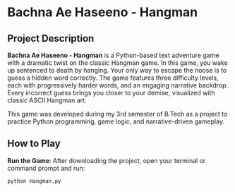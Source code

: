 # Bachna Ae Haseeno - Hangman

## Project Description

**Bachna Ae Haseeno - Hangman** is a Python-based text adventure game with a dramatic twist on the classic Hangman game. In this game, you wake up sentenced to death by hanging. Your only way to escape the noose is to guess a hidden word correctly. The game features three difficulty levels, each with progressively harder words, and an engaging narrative backdrop. Every incorrect guess brings you closer to your demise, visualized with classic ASCII Hangman art.

This game was developed during my 3rd semester of B.Tech as a project to practice Python programming, game logic, and narrative-driven gameplay.

## How to Play

**Run the Game**: After downloading the project, open your terminal or command prompt and run:
   ```bash
   python Hangman.py
